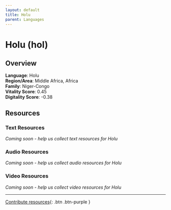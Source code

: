 ```yaml
---
layout: default
title: Holu
parent: Languages
---
```


# Holu (hol)

## Overview

**Language**: Holu  
**Region/Area**: Middle Africa, Africa  
**Family**: Niger-Congo  
**Vitality Score**: 0.45  
**Digitality Score**: -0.38  

## Resources

### Text Resources
*Coming soon - help us collect text resources for Holu*

### Audio Resources
*Coming soon - help us collect audio resources for Holu*

### Video Resources
*Coming soon - help us collect video resources for Holu*

---

[Contribute resources](https://fairtrain.github.io/){: .btn .btn-purple }
